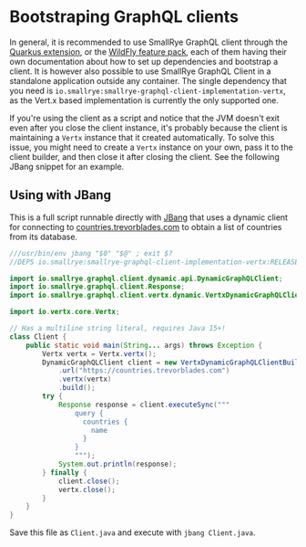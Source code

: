 # Bootstraping GraphQL clients

In general, it is recommended to use SmallRye GraphQL client through the
[Quarkus extension](https://quarkus.io/guides/smallrye-graphql-client),
or the [WildFly feature pack](https://github.com/wildfly-extras/wildfly-graphql-feature-pack/wiki/GraphQL-client-guide),
each of them having their own documentation about how to set up dependencies and bootstrap a client.
It is however also possible to use SmallRye GraphQL Client in a standalone application outside any container.
The single dependency that you need is `io.smallrye:smallrye-graphql-client-implementation-vertx`, as the
Vert.x based implementation is currently the only supported one.

If you're using the client as a script and notice that the JVM doesn't exit even after you close the client instance,
it's probably because the client is maintaining a `Vertx` instance that it created automatically. To solve this
issue, you might need to create a `Vertx` instance on your own, pass it to the client builder, and then close it after
closing the client. See the following JBang snippet for an example.

## Using with JBang

This is a full script runnable directly with [JBang](https://www.jbang.dev/) that
uses a dynamic client for connecting to [countries.trevorblades.com](https://countries.trevorblades.com)
to obtain a list of countries from its database.

```java
///usr/bin/env jbang "$0" "$@" ; exit $?
//DEPS io.smallrye:smallrye-graphql-client-implementation-vertx:RELEASE

import io.smallrye.graphql.client.dynamic.api.DynamicGraphQLClient;
import io.smallrye.graphql.client.Response;
import io.smallrye.graphql.client.vertx.dynamic.VertxDynamicGraphQLClientBuilder;

import io.vertx.core.Vertx;

// Has a multiline string literal, requires Java 15+!
class Client {
    public static void main(String... args) throws Exception {
        Vertx vertx = Vertx.vertx();
        DynamicGraphQLClient client = new VertxDynamicGraphQLClientBuilder()
            .url("https://countries.trevorblades.com")
            .vertx(vertx)
            .build();
        try {
            Response response = client.executeSync("""
                query {
                  countries {
                    name
                  }
                }
                """);
            System.out.println(response);
        } finally {
            client.close();
            vertx.close();
        }
    }
}
```

Save this file as `Client.java` and execute with `jbang Client.java`.
